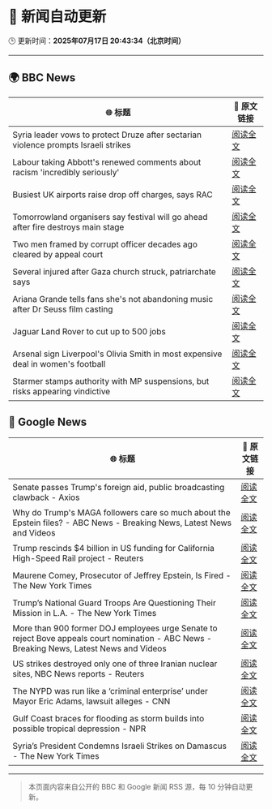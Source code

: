 # 🧠 新闻自动更新

🕒 更新时间：**2025年07月17日 20:43:34（北京时间）**

---

## 🌍 BBC News

| 🌐 标题 | 🔗 原文链接 |
|--------|-------------|
| Syria leader vows to protect Druze after sectarian violence prompts Israeli strikes | [阅读全文](https://www.bbc.com/news/articles/cg5z3jqe673o) |
| Labour taking Abbott's renewed comments about racism 'incredibly seriously' | [阅读全文](https://www.bbc.com/news/articles/cwye24vjnn8o) |
| Busiest UK airports raise drop off charges, says RAC | [阅读全文](https://www.bbc.com/news/articles/cwyg0ly2ld8o) |
| Tomorrowland organisers say festival will go ahead after fire destroys main stage | [阅读全文](https://www.bbc.com/news/articles/cpwqewyrw57o) |
| Two men framed by corrupt officer decades ago cleared by appeal court | [阅读全文](https://www.bbc.com/news/articles/c5ylzyr8gpko) |
| Several injured after Gaza church struck, patriarchate says | [阅读全文](https://www.bbc.com/news/articles/c8xvnlpx2dxo) |
| Ariana Grande tells fans she's not abandoning music after Dr Seuss film casting | [阅读全文](https://www.bbc.com/news/articles/cg7547gn3x5o) |
| Jaguar Land Rover to cut up to 500 jobs | [阅读全文](https://www.bbc.com/news/articles/c86g2d7e4pwo) |
| Arsenal sign Liverpool's Olivia Smith in most expensive deal in women's football | [阅读全文](https://www.bbc.com/sport/football/articles/c3r9yz5x3w5o) |
| Starmer stamps authority with MP suspensions, but risks appearing vindictive | [阅读全文](https://www.bbc.com/news/articles/cedg44wj47go) |

## 📰 Google News

| 🌐 标题 | 🔗 原文链接 |
|--------|-------------|
| Senate passes Trump's foreign aid, public broadcasting clawback - Axios | [阅读全文](https://news.google.com/rss/articles/CBMif0FVX3lxTE4tUkx6UjJBbUtySEZPQU5kQ2xrZGYyX2hJQnhublFGN2hvdXRtREs2VWcwWVMxTXN3MnBHQzFKTDN2cnAzcFFVN18tZGJkUWN2ZFh2RWo2Vy1zMHVKZkN1X1BGOGFaZnB1azRBNTF2Ni1mZk5BT3JfU3RKQnpoMFU?oc=5) |
| Why do Trump's MAGA followers care so much about the Epstein files? - ABC News - Breaking News, Latest News and Videos | [阅读全文](https://news.google.com/rss/articles/CBMilgFBVV95cUxOelByS1k0Z2pBaEpueDUwNFpCbXJ5VUpEcndFNkRMZEtyVWdlMFJTX0stTDZrTnpTNndEb2ZJN2lSZUpHbDZPWi0zNUhfdDUtTXFFNnpYSDllUGFXSXJiLTBlaGZ0ZEZkWGppUEVXUHhXVlE5OUE3aV9vRzNWeFBEX2JGNFZEN0x5OEdwR3o0ZG8yN1h5aVHSAZsBQVVfeXFMUEhGQkhVbWxieFFJbUxUcWhyS1k5MWpzbW1zaXBXcjFQQVBOOEtBaTZqNndiVXBybUhka1RSTEZtUURNWm92aDJiWUpSemNCYmVJUWt1ZlNrdkl0SDFKV3FMdnZpZUx6QUpqM09YbjBIaFUtVWZrODF0N3VWVTFHTE9vTlY1b2Y4LXZySVp5emIxY0Vac0dGUU45M1E?oc=5) |
| Trump rescinds $4 billion in US funding for California High-Speed Rail project - Reuters | [阅读全文](https://news.google.com/rss/articles/CBMiwAFBVV95cUxPaWxoYU1zdUdXcXMwUDNXT0N0VXBKcVV2Zkp3UjRMcTdVdV9sSzFhY01FaE1DNlBNdE91VUZnTk1jM2IyT0Z0MUxqVWpYMFJmWG5NdjliS3JQQlM4Rmp2bTFJV3lTS1pBeXRkMVBYWEN0dlBlZ2VvNGVqdHlCeGZvLUF3ZVAwNm11ckRyZk1YcGdMblJCeW5ZSnFncUtfUGJRMDVFeUlQSl8xcXk1Wmp0NUhya0t5NVJreG5ocjZrX3Q?oc=5) |
| Maurene Comey, Prosecutor of Jeffrey Epstein, Is Fired - The New York Times | [阅读全文](https://news.google.com/rss/articles/CBMimwFBVV95cUxNR29JNjlORlpQc1FMQ1pHZGh5WExJazVFd0VhRTRaOUt2aXBnYUVGa1dlVmRLOXlOUnZSZ3pSQk5VYTdqbHh4VE40ajVNUy1HNURkRXpRcWZJRF8wWnlueWppSHpwZ1EzZjFiZ1JxLTZ4ZFZXb1dYUUhHcTA2Z3JzeW9kZWFyT1dOWXJfQ2VqTnFuTVNJOVlLeTZtOA?oc=5) |
| Trump’s National Guard Troops Are Questioning Their Mission in L.A. - The New York Times | [阅读全文](https://news.google.com/rss/articles/CBMif0FVX3lxTE9fMVYxVHItOVNVckJubmZjckJiNWtHem15TWtTcXBuUU9Sak96VkVBRWMtRjdxcHdLQ0NOanVaY3prT2twbzRCVXA0MkpXUjNIU1FLZkR5M0c4MjBQTmxmdFpGeXlpQUJET3hkMTZtV1J0UHE4ajZIVnVkX2xuSnc?oc=5) |
| More than 900 former DOJ employees urge Senate to reject Bove appeals court nomination - ABC News - Breaking News, Latest News and Videos | [阅读全文](https://news.google.com/rss/articles/CBMioAFBVV95cUxPeVFueldILUUtU0R6QVhzVXdPMlJCTnJhdzZkelQzaUE0SllqMnFxTkFHbFhGSGJUQndkN3FENFVpempOWThJVE9NTm9GODhackRySF82d2xMdkRObjRZQkNkVFRzTUhUSGg3QzU2cXM0NEpiNFpvNDVhY212WFFLNVdZU0JaYTItUTZVNGxqWEN6ZENmWEFzcGFLQzg0eEZk0gGmAUFVX3lxTE9WUW1BbDJJYmk1S2ZMenpoLTdiYUk3czFhRWswYzR6R3E3ZW9pUHY2aExHdjFXMGNrbWg3N3Qzd2tOYW9Ua2RISWpkUjd3WWFjRTktSG1PbjF4WkZPd19SdkR2MFdGTWNwellDOUtzTTM5WlFrbEMwNXVZcEgzSkJKV01La3BYQS1pbXlNQzg3WjYtQW9oNUVGQl9QajVXbTVzVXNKZlE?oc=5) |
| US strikes destroyed only one of three Iranian nuclear sites, NBC News reports - Reuters | [阅读全文](https://news.google.com/rss/articles/CBMixwFBVV95cUxQUE9RYkNmUml1ZTdoMDkxa1dIbGI2M0lCSnMtN2FsR0NYaHMyZ3BVVG1IdmNGNXdnY2tvemNmU0FSS1FNT2p0Vm95Y2JoX2d4NVlXRlpsZnVVVUg2bml2RkFhU2FnR3BhYnhIRFBINW1RNWNHNWxkUHFkTkJhSkwtU29DdnUtdV8tNU5Bajk3cURxeS1zYmVWbVVabEktcUJpdno4ZTNhUjVqTG5OdWhUTllJY3lpN0J3ODg4N0QtX3NZMDdZM0Nz?oc=5) |
| The NYPD was run like a ‘criminal enterprise’ under Mayor Eric Adams, lawsuit alleges - CNN | [阅读全文](https://news.google.com/rss/articles/CBMid0FVX3lxTE80Umd3QV9DVTlGSElwemMzdnpobjdBdkstVGZhczdmX0cyN09JVGJEVnRRcmNHbEVEZm8zSnZhOE0xY2V5bXhiVmw1QTgzcVBzdWJxM1BnbVc3dUZDTm1wVTV4ZWFSX0NZQ2FsZG8tMDRWeE0zTVRz0gF8QVVfeXFMTS1uMEFvVGpfQlRqZy0tNHBUcmlEaGlvT2JfQmZ0Zlk2bnJkT0pJUFNVdmQ0YlMzOXRDOWVqMFpvVjJUdnFPVTBxb3BJOTF1TEZpUk1DNnQybFFaNmFCSmplYXFUUGl2bFBIZVFZcDlNRWZteHZENGdJbXFhOQ?oc=5) |
| Gulf Coast braces for flooding as storm builds into possible tropical depression - NPR | [阅读全文](https://news.google.com/rss/articles/CBMihAFBVV95cUxNZUFYNjhrSUVxTllxdXZQQ1VXamNsbWV2X1dmanFPSG9zTURkdTF0cm5RcUpROWlZR053Slg4R2FCSDIwanlKeDZqOGpseFA0UndFS2s2eUN0eW1ZLTNUQXlOei00eXAxSzZMZHFDUGhsTFM3U0k4TjN0bzJmc1c1cG1QdEY?oc=5) |
| Syria’s President Condemns Israeli Strikes on Damascus - The New York Times | [阅读全文](https://news.google.com/rss/articles/CBMimwFBVV95cUxPbDFrYmF2OGdWVlE1NFVLUnVFWDB0NkRfMDNGM3hNMnNEaDBYdWV4Z3d4SGhQN1BaR1FIM1poSV8wbks1OWZqSlhGcWxPWlpGOUZkQTRTMjBXU1pGUjhiSjhWSFNuNkYzVU1oUzNmWkh2NG43NHJHbFFmQmxHTy13VXVvWTFTODhaSjRETVRxa1M3T2I3UUpaejFvQQ?oc=5) |

---
> 本页面内容来自公开的 BBC 和 Google 新闻 RSS 源，每 10 分钟自动更新。